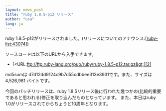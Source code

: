 ```yaml
---
layout: news_post
title: "ruby 1.8.5-p12 リリース"
author: "usa"
lang: ja
---
```


ruby 1.8.5-p12がリリースされました。(リリースについてのアナウンス:[\[ruby-list:43074\]][1])

ソースコードは以下のURLから入手できます。

* [&lt;URL:ftp://ftp.ruby-lang.org/pub/ruby/ruby-1.8.5-p12.tar.gz&gt;][2]

md5sumは d7d12dd9124c9b7d55cdbbee313e3931です。また、サイズは 4,526,961 バイトです。

今回のパッチリリースは、ruby 1.8.5リリース後に行われた幾つかの(比較的重要であると思われる)修正を取り込んだものとなっています。
また、本日はruby 1.0がリリースされてからちょうど10周年となります。



[1]: http://blade.nagaokaut.ac.jp/cgi-bin/scat.rb/ruby/ruby-list/43074 
[2]: ftp://ftp.ruby-lang.org/pub/ruby/ruby-1.8.5-p12.tar.gz 
